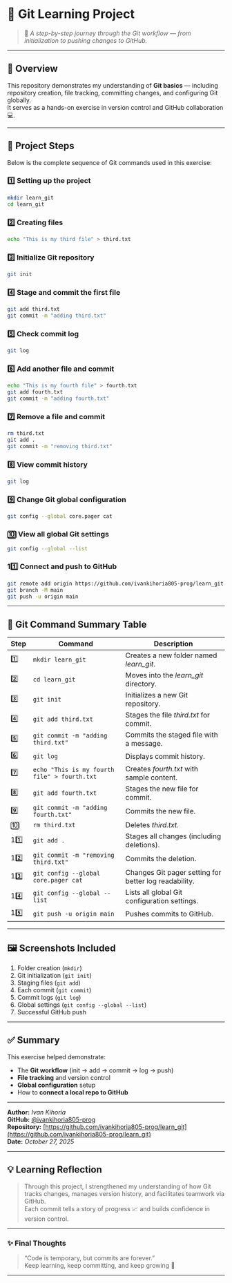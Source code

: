 # 🌱 Git Learning Project

> 🚀 *A step-by-step journey through the Git workflow — from initialization to pushing changes to GitHub.*

---

## 🧭 Overview

This repository demonstrates my understanding of **Git basics** — including repository creation, file tracking, committing changes, and configuring Git globally.  
It serves as a hands-on exercise in version control and GitHub collaboration 💻.

---

## 📂 Project Steps

Below is the complete sequence of Git commands used in this exercise:

### 1️⃣ Setting up the project
```bash
mkdir learn_git
cd learn_git
```

### 2️⃣ Creating files
```bash
echo "This is my third file" > third.txt
```

### 3️⃣ Initialize Git repository
```bash
git init
```

### 4️⃣ Stage and commit the first file
```bash
git add third.txt
git commit -m "adding third.txt"
```

### 5️⃣ Check commit log
```bash
git log
```

### 6️⃣ Add another file and commit
```bash
echo "This is my fourth file" > fourth.txt
git add fourth.txt
git commit -m "adding fourth.txt"
```

### 7️⃣ Remove a file and commit
```bash
rm third.txt
git add .
git commit -m "removing third.txt"
```

### 8️⃣ View commit history
```bash
git log
```

### 9️⃣ Change Git global configuration
```bash
git config --global core.pager cat
```

### 🔟 View all global Git settings
```bash
git config --global --list
```

### 11️⃣ Connect and push to GitHub
```bash
git remote add origin https://github.com/ivankihoria805-prog/learn_git.git
git branch -M main
git push -u origin main
```

---

## 🧾 Git Command Summary Table

| **Step** | **Command** | **Description** |
|-----------|--------------|-----------------|
| 1️⃣ | `mkdir learn_git` | Creates a new folder named *learn_git*. |
| 2️⃣ | `cd learn_git` | Moves into the *learn_git* directory. |
| 3️⃣ | `git init` | Initializes a new Git repository. |
| 4️⃣ | `git add third.txt` | Stages the file *third.txt* for commit. |
| 5️⃣ | `git commit -m "adding third.txt"` | Commits the staged file with a message. |
| 6️⃣ | `git log` | Displays commit history. |
| 7️⃣ | `echo "This is my fourth file" > fourth.txt` | Creates *fourth.txt* with sample content. |
| 8️⃣ | `git add fourth.txt` | Stages the new file for commit. |
| 9️⃣ | `git commit -m "adding fourth.txt"` | Commits the new file. |
| 🔟 | `rm third.txt` | Deletes *third.txt*. |
| 11️⃣ | `git add .` | Stages all changes (including deletions). |
| 12️⃣ | `git commit -m "removing third.txt"` | Commits the deletion. |
| 13️⃣ | `git config --global core.pager cat` | Changes Git pager setting for better log readability. |
| 14️⃣ | `git config --global --list` | Lists all global Git configuration settings. |
| 15️⃣ | `git push -u origin main` | Pushes commits to GitHub. |

---

## 🖼️ Screenshots Included
1. Folder creation (`mkdir`)
2. Git initialization (`git init`)
3. Staging files (`git add`)
4. Each commit (`git commit`)
5. Commit logs (`git log`)
6. Global settings (`git config --global --list`)
7. Successful GitHub push

---

## ✅ Summary

This exercise helped demonstrate:
- The **Git workflow** (init → add → commit → log → push)
- **File tracking** and version control
- **Global configuration** setup
- How to **connect a local repo to GitHub**

---

**Author:** *Ivan Kihoria*  
**GitHub:** [@ivankihoria805-prog](https://github.com/ivankihoria805-prog)  
**Repository:** [https://github.com/ivankihoria805-prog/learn_git](https://github.com/ivankihoria805-prog/learn_git)  
**Date:** *October 27, 2025* 

---

## 💡 Learning Reflection

> Through this project, I strengthened my understanding of how Git tracks changes, manages version history, and facilitates teamwork via GitHub.  
> Each commit tells a story of progress 📈 and builds confidence in version control.

---

### ✨ Final Thoughts

> “Code is temporary, but commits are forever.”  
> Keep learning, keep committing, and keep growing 🌿

---


